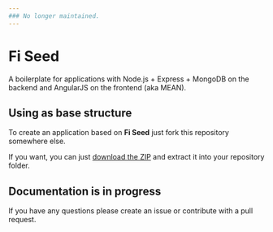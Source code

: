```yaml
---
### No longer maintained.
---
```


# Fi Seed
A boilerplate for applications with Node.js + Express + MongoDB on the backend and AngularJS on the frontend (aka MEAN).

## Using as base structure
To create an application based on **Fi Seed** just fork this repository somewhere else.

If you want, you can just [download the ZIP](https://github.com/FinalDevStudio/fi-seed/archive/master.zip) and extract it into your repository folder.

## Documentation is in progress
If you have any questions please create an issue or contribute with a pull request.
